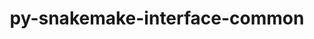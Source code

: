 ---
title: "py-snakemake-interface-common"
layout: cache
categories: [package, develop-2024-11-24]
meta: {"versions": ["1.17.3"], "compilers": ["gcc@=7.3.1"], "oss": ["amzn2"], "platforms": ["linux"], "targets": ["aarch64", "neoverse_n1", "x86_64_v3"], "stacks": ["aws-isc", "aws-isc-aarch64", "root"], "num_specs": 3, "num_specs_by_stack": {"aws-isc-aarch64": 2, "root": 3, "aws-isc": 1}}
spec_details: [{"hash": "xrogprpnfk337mjojcazd7spl5l6wb52", "compiler": "gcc@=7.3.1", "versions": ["1.17.3"], "os": "amzn2", "platform": "linux", "target": "aarch64", "variants": ["build_system=python_pip"], "stacks": ["aws-isc-aarch64", "root"], "size": "-", "tarball": "https://binaries.spack.io/develop-2024-11-24/build_cache/linux-amzn2-aarch64/gcc-7.3.1/py-snakemake-interface-common-1.17.3/linux-amzn2-aarch64-gcc-7.3.1-py-snakemake-interface-common-1.17.3-xrogprpnfk337mjojcazd7spl5l6wb52.spack"}, {"hash": "eeevsgzch2ube4gsbhj67uyrpjvjapfj", "compiler": "gcc@=7.3.1", "versions": ["1.17.3"], "os": "amzn2", "platform": "linux", "target": "neoverse_n1", "variants": ["build_system=python_pip"], "stacks": ["aws-isc-aarch64", "root"], "size": "-", "tarball": "https://binaries.spack.io/develop-2024-11-24/build_cache/linux-amzn2-neoverse_n1/gcc-7.3.1/py-snakemake-interface-common-1.17.3/linux-amzn2-neoverse_n1-gcc-7.3.1-py-snakemake-interface-common-1.17.3-eeevsgzch2ube4gsbhj67uyrpjvjapfj.spack"}, {"hash": "mslpckdab6mqncetktjhctmcrrn465jt", "compiler": "gcc@=7.3.1", "versions": ["1.17.3"], "os": "amzn2", "platform": "linux", "target": "x86_64_v3", "variants": ["build_system=python_pip"], "stacks": ["root", "aws-isc"], "size": "-", "tarball": "https://binaries.spack.io/develop-2024-11-24/build_cache/linux-amzn2-x86_64_v3/gcc-7.3.1/py-snakemake-interface-common-1.17.3/linux-amzn2-x86_64_v3-gcc-7.3.1-py-snakemake-interface-common-1.17.3-mslpckdab6mqncetktjhctmcrrn465jt.spack"}]
---